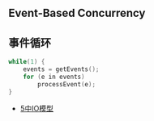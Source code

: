 Event-Based Concurrency
---


## 事件循环

```C
while(1) {
    events = getEvents();
    for (e in events)
        processEvent(e);
}

```

- [5中IO模型](https://www.cnblogs.com/findumars/p/6361627.html)